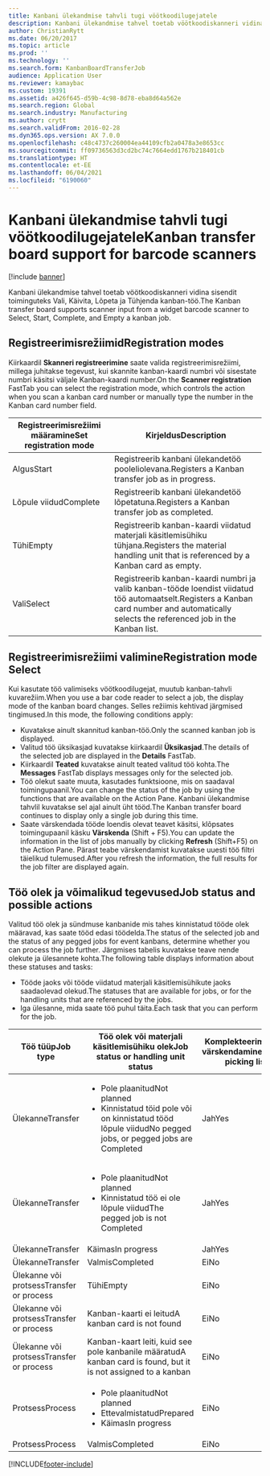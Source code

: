 ```yaml
---
title: Kanbani ülekandmise tahvli tugi vöötkoodilugejatele
description: Kanbani ülekandmise tahvel toetab vöötkoodiskanneri vidina sisendit toiminguteks Vali, Käivita, Lõpeta ja Tühjenda kanban-töö.
author: ChristianRytt
ms.date: 06/20/2017
ms.topic: article
ms.prod: ''
ms.technology: ''
ms.search.form: KanbanBoardTransferJob
audience: Application User
ms.reviewer: kamaybac
ms.custom: 19391
ms.assetid: a426f645-d59b-4c98-8d78-eba8d64a562e
ms.search.region: Global
ms.search.industry: Manufacturing
ms.author: crytt
ms.search.validFrom: 2016-02-28
ms.dyn365.ops.version: AX 7.0.0
ms.openlocfilehash: c48c4737c260004ea44109cfb2a0478a3e8653cc
ms.sourcegitcommit: ff09736563d3cd2bc74c7664edd1767b218401cb
ms.translationtype: HT
ms.contentlocale: et-EE
ms.lasthandoff: 06/04/2021
ms.locfileid: "6190060"
---
```

# <a name="kanban-transfer-board-support-for-barcode-scanners"></a><span data-ttu-id="61282-103">Kanbani ülekandmise tahvli tugi vöötkoodilugejatele</span><span class="sxs-lookup"><span data-stu-id="61282-103">Kanban transfer board support for barcode scanners</span></span>

[!include [banner](../includes/banner.md)]

<span data-ttu-id="61282-104">Kanbani ülekandmise tahvel toetab vöötkoodiskanneri vidina sisendit toiminguteks Vali, Käivita, Lõpeta ja Tühjenda kanban-töö.</span><span class="sxs-lookup"><span data-stu-id="61282-104">The Kanban transfer board supports scanner input from a widget barcode scanner to Select, Start, Complete, and Empty a kanban job.</span></span>

## <a name="registration-modes"></a><span data-ttu-id="61282-105">Registreerimisrežiimid</span><span class="sxs-lookup"><span data-stu-id="61282-105">Registration modes</span></span>

<span data-ttu-id="61282-106">Kiirkaardil **Skanneri registreerimine** saate valida registreerimisrežiimi, millega juhitakse tegevust, kui skannite kanban-kaardi numbri või sisestate numbri käsitsi väljale Kanban-kaardi number.</span><span class="sxs-lookup"><span data-stu-id="61282-106">On the **Scanner registration** FastTab you can select the registration mode, which controls the action when you scan a kanban card number or manually type the number in the Kanban card number field.</span></span>

| <span data-ttu-id="61282-107">Registreerimisrežiimi määramine</span><span class="sxs-lookup"><span data-stu-id="61282-107">Set registration mode</span></span> | <span data-ttu-id="61282-108">Kirjeldus</span><span class="sxs-lookup"><span data-stu-id="61282-108">Description</span></span>                                                                                     |
|-----------------------|-------------------------------------------------------------------------------------------------|
| <span data-ttu-id="61282-109">Algus</span><span class="sxs-lookup"><span data-stu-id="61282-109">Start</span></span>                 | <span data-ttu-id="61282-110">Registreerib kanbani ülekandetöö pooleliolevana.</span><span class="sxs-lookup"><span data-stu-id="61282-110">Registers a Kanban transfer job as in progress.</span></span>                                                 |
| <span data-ttu-id="61282-111">Lõpule viidud</span><span class="sxs-lookup"><span data-stu-id="61282-111">Complete</span></span>              | <span data-ttu-id="61282-112">Registreerib kanbani ülekandetöö lõpetatuna.</span><span class="sxs-lookup"><span data-stu-id="61282-112">Registers a Kanban transfer job as completed.</span></span>                                                   |
| <span data-ttu-id="61282-113">Tühi</span><span class="sxs-lookup"><span data-stu-id="61282-113">Empty</span></span>                 | <span data-ttu-id="61282-114">Registreerib kanban-kaardi viidatud materjali käsitlemisühiku tühjana.</span><span class="sxs-lookup"><span data-stu-id="61282-114">Registers the material handling unit that is referenced by a Kanban card as empty.</span></span>              |
| <span data-ttu-id="61282-115">Vali</span><span class="sxs-lookup"><span data-stu-id="61282-115">Select</span></span>                | <span data-ttu-id="61282-116">Registreerib kanban-kaardi numbri ja valib kanban-tööde loendist viidatud töö automaatselt.</span><span class="sxs-lookup"><span data-stu-id="61282-116">Registers a Kanban card number and automatically selects the referenced job in the Kanban list.</span></span> |

 
## <a name="registration-mode-select"></a><span data-ttu-id="61282-117">Registreerimisrežiimi valimine</span><span class="sxs-lookup"><span data-stu-id="61282-117">Registration mode Select</span></span>

<span data-ttu-id="61282-118">Kui kasutate töö valimiseks vöötkoodilugejat, muutub kanban-tahvli kuvarežiim.</span><span class="sxs-lookup"><span data-stu-id="61282-118">When you use a bar code reader to select a job, the display mode of the kanban board changes.</span></span> <span data-ttu-id="61282-119">Selles režiimis kehtivad järgmised tingimused.</span><span class="sxs-lookup"><span data-stu-id="61282-119">In this mode, the following conditions apply:</span></span>

-   <span data-ttu-id="61282-120">Kuvatakse ainult skannitud kanban-töö.</span><span class="sxs-lookup"><span data-stu-id="61282-120">Only the scanned kanban job is displayed.</span></span>
-   <span data-ttu-id="61282-121">Valitud töö üksikasjad kuvatakse kiirkaardil **Üksikasjad**.</span><span class="sxs-lookup"><span data-stu-id="61282-121">The details of the selected job are displayed in the **Details** FastTab.</span></span>
-   <span data-ttu-id="61282-122">Kiirkaardil **Teated** kuvatakse ainult teated valitud töö kohta.</span><span class="sxs-lookup"><span data-stu-id="61282-122">The **Messages** FastTab displays messages only for the selected job.</span></span>
-   <span data-ttu-id="61282-123">Töö olekut saate muuta, kasutades funktsioone, mis on saadaval toimingupaanil.</span><span class="sxs-lookup"><span data-stu-id="61282-123">You can change the status of the job by using the functions that are available on the Action Pane.</span></span> <span data-ttu-id="61282-124">Kanbani ülekandmise tahvlil kuvatakse sel ajal ainult üht tööd.</span><span class="sxs-lookup"><span data-stu-id="61282-124">The Kanban transfer board continues to display only a single job during this time.</span></span>
-   <span data-ttu-id="61282-125">Saate värskendada tööde loendis olevat teavet käsitsi, klõpsates toimingupaanil käsku **Värskenda** (Shift + F5).</span><span class="sxs-lookup"><span data-stu-id="61282-125">You can update the information in the list of jobs manually by clicking **Refresh** (Shift+F5) on the Action Pane.</span></span> <span data-ttu-id="61282-126">Pärast teabe värskendamist kuvatakse uuesti töö filtri täielikud tulemused.</span><span class="sxs-lookup"><span data-stu-id="61282-126">After you refresh the information, the full results for the job filter are displayed again.</span></span>

## <a name="job-status-and-possible-actions"></a><span data-ttu-id="61282-127">Töö olek ja võimalikud tegevused</span><span class="sxs-lookup"><span data-stu-id="61282-127">Job status and possible actions</span></span>
<span data-ttu-id="61282-128">Valitud töö olek ja sündmuse kanbanide mis tahes kinnistatud tööde olek määravad, kas saate tööd edasi töödelda.</span><span class="sxs-lookup"><span data-stu-id="61282-128">The status of the selected job and the status of any pegged jobs for event kanbans, determine whether you can process the job further.</span></span> <span data-ttu-id="61282-129">Järgmises tabelis kuvatakse teave nende olekute ja ülesannete kohta.</span><span class="sxs-lookup"><span data-stu-id="61282-129">The following table displays information about these statuses and tasks:</span></span>
-   <span data-ttu-id="61282-130">Tööde jaoks või tööde viidatud materjali käsitlemisühikute jaoks saadaolevad olekud.</span><span class="sxs-lookup"><span data-stu-id="61282-130">The statuses that are available for jobs, or for the handling units that are referenced by the jobs.</span></span>
-   <span data-ttu-id="61282-131">Iga ülesanne, mida saate töö puhul täita.</span><span class="sxs-lookup"><span data-stu-id="61282-131">Each task that you can perform for the job.</span></span>

<table>
<colgroup>
<col width="12%" />
<col width="12%" />
<col width="12%" />
<col width="12%" />
<col width="12%" />
<col width="12%" />
<col width="12%" />
<col width="12%" />
</colgroup>
<thead>
<tr class="header">
<th><span data-ttu-id="61282-132">Töö tüüp</span><span class="sxs-lookup"><span data-stu-id="61282-132">Job type</span></span></th>
<th><span data-ttu-id="61282-133">Töö olek või materjali käsitlemisühiku olek</span><span class="sxs-lookup"><span data-stu-id="61282-133">Job status or handling unit status</span></span></th>
<th><span data-ttu-id="61282-134">Komplekteerimislehe värskendamine</span><span class="sxs-lookup"><span data-stu-id="61282-134">Update picking list</span></span></th>
<th><span data-ttu-id="61282-135">Algus</span><span class="sxs-lookup"><span data-stu-id="61282-135">Start</span></span></th>
<th><span data-ttu-id="61282-136">Värskenda reserveeringut</span><span class="sxs-lookup"><span data-stu-id="61282-136">Update registration</span></span></th>
<th><span data-ttu-id="61282-137">Lõpule viidud</span><span class="sxs-lookup"><span data-stu-id="61282-137">Complete</span></span></th>
<th><span data-ttu-id="61282-138">Tühi</span><span class="sxs-lookup"><span data-stu-id="61282-138">Empty</span></span></th>
<th><span data-ttu-id="61282-139">Loo sündmuse kanbanid</span><span class="sxs-lookup"><span data-stu-id="61282-139">Create event kanbans</span></span></th>
</tr>
</thead>
<tbody>
<tr class="odd">
<td><span data-ttu-id="61282-140">Ülekanne</span><span class="sxs-lookup"><span data-stu-id="61282-140">Transfer</span></span></td>
<td><ul>
<li><span data-ttu-id="61282-141">Pole plaanitud</span><span class="sxs-lookup"><span data-stu-id="61282-141">Not planned</span></span></li>
<li><span data-ttu-id="61282-142">Kinnistatud töid pole või on kinnistatud tööd lõpule viidud</span><span class="sxs-lookup"><span data-stu-id="61282-142">No pegged jobs, or pegged jobs are Completed</span></span></li>
</ul></td>
<td><span data-ttu-id="61282-143">Jah</span><span class="sxs-lookup"><span data-stu-id="61282-143">Yes</span></span></td>
<td><span data-ttu-id="61282-144">Jah</span><span class="sxs-lookup"><span data-stu-id="61282-144">Yes</span></span></td>
<td><span data-ttu-id="61282-145">Jah</span><span class="sxs-lookup"><span data-stu-id="61282-145">Yes</span></span></td>
<td><span data-ttu-id="61282-146">Jah</span><span class="sxs-lookup"><span data-stu-id="61282-146">Yes</span></span></td>
<td><span data-ttu-id="61282-147">Ei</span><span class="sxs-lookup"><span data-stu-id="61282-147">No</span></span></td>
<td><span data-ttu-id="61282-148">Jah</span><span class="sxs-lookup"><span data-stu-id="61282-148">Yes</span></span></td>
</tr>
<tr class="even">
<td><span data-ttu-id="61282-149">Ülekanne</span><span class="sxs-lookup"><span data-stu-id="61282-149">Transfer</span></span></td>
<td><ul>
<li><span data-ttu-id="61282-150">Pole plaanitud</span><span class="sxs-lookup"><span data-stu-id="61282-150">Not planned</span></span></li>
<li><span data-ttu-id="61282-151">Kinnistatud töö ei ole lõpule viidud</span><span class="sxs-lookup"><span data-stu-id="61282-151">The pegged job is not Completed</span></span></li>
</ul></td>
<td><span data-ttu-id="61282-152">Jah</span><span class="sxs-lookup"><span data-stu-id="61282-152">Yes</span></span></td>
<td><span data-ttu-id="61282-153">Ei</span><span class="sxs-lookup"><span data-stu-id="61282-153">No</span></span></td>
<td><span data-ttu-id="61282-154">Jah</span><span class="sxs-lookup"><span data-stu-id="61282-154">Yes</span></span></td>
<td><span data-ttu-id="61282-155">Ei</span><span class="sxs-lookup"><span data-stu-id="61282-155">No</span></span></td>
<td><span data-ttu-id="61282-156">Ei</span><span class="sxs-lookup"><span data-stu-id="61282-156">No</span></span></td>
<td><span data-ttu-id="61282-157">Ei</span><span class="sxs-lookup"><span data-stu-id="61282-157">No</span></span></td>
</tr>
<tr class="odd">
<td><span data-ttu-id="61282-158">Ülekanne</span><span class="sxs-lookup"><span data-stu-id="61282-158">Transfer</span></span></td>
<td><span data-ttu-id="61282-159">Käimas</span><span class="sxs-lookup"><span data-stu-id="61282-159">In progress</span></span></td>
<td><span data-ttu-id="61282-160">Jah</span><span class="sxs-lookup"><span data-stu-id="61282-160">Yes</span></span></td>
<td><span data-ttu-id="61282-161">Ei</span><span class="sxs-lookup"><span data-stu-id="61282-161">No</span></span></td>
<td><span data-ttu-id="61282-162">Jah</span><span class="sxs-lookup"><span data-stu-id="61282-162">Yes</span></span></td>
<td><span data-ttu-id="61282-163">Jah</span><span class="sxs-lookup"><span data-stu-id="61282-163">Yes</span></span></td>
<td><span data-ttu-id="61282-164">Ei</span><span class="sxs-lookup"><span data-stu-id="61282-164">No</span></span></td>
<td><span data-ttu-id="61282-165">Ei</span><span class="sxs-lookup"><span data-stu-id="61282-165">No</span></span></td>
</tr>
<tr class="even">
<td><span data-ttu-id="61282-166">Ülekanne</span><span class="sxs-lookup"><span data-stu-id="61282-166">Transfer</span></span></td>
<td><span data-ttu-id="61282-167">Valmis</span><span class="sxs-lookup"><span data-stu-id="61282-167">Completed</span></span></td>
<td><span data-ttu-id="61282-168">Ei</span><span class="sxs-lookup"><span data-stu-id="61282-168">No</span></span></td>
<td><span data-ttu-id="61282-169">Ei</span><span class="sxs-lookup"><span data-stu-id="61282-169">No</span></span></td>
<td><span data-ttu-id="61282-170">Ei</span><span class="sxs-lookup"><span data-stu-id="61282-170">No</span></span></td>
<td><span data-ttu-id="61282-171">Ei</span><span class="sxs-lookup"><span data-stu-id="61282-171">No</span></span></td>
<td><span data-ttu-id="61282-172">Jah</span><span class="sxs-lookup"><span data-stu-id="61282-172">Yes</span></span></td>
<td><span data-ttu-id="61282-173">Ei</span><span class="sxs-lookup"><span data-stu-id="61282-173">No</span></span></td>
</tr>
<tr class="odd">
<td><span data-ttu-id="61282-174">Ülekanne või protsess</span><span class="sxs-lookup"><span data-stu-id="61282-174">Transfer or process</span></span></td>
<td><span data-ttu-id="61282-175">Tühi</span><span class="sxs-lookup"><span data-stu-id="61282-175">Empty</span></span></td>
<td><span data-ttu-id="61282-176">Ei</span><span class="sxs-lookup"><span data-stu-id="61282-176">No</span></span></td>
<td><span data-ttu-id="61282-177">Ei</span><span class="sxs-lookup"><span data-stu-id="61282-177">No</span></span></td>
<td><span data-ttu-id="61282-178">Ei</span><span class="sxs-lookup"><span data-stu-id="61282-178">No</span></span></td>
<td><span data-ttu-id="61282-179">Ei</span><span class="sxs-lookup"><span data-stu-id="61282-179">No</span></span></td>
<td><span data-ttu-id="61282-180">Ei</span><span class="sxs-lookup"><span data-stu-id="61282-180">No</span></span></td>
<td><span data-ttu-id="61282-181">Ei</span><span class="sxs-lookup"><span data-stu-id="61282-181">No</span></span></td>
</tr>
<tr class="even">
<td><span data-ttu-id="61282-182">Ülekanne või protsess</span><span class="sxs-lookup"><span data-stu-id="61282-182">Transfer or process</span></span></td>
<td><span data-ttu-id="61282-183">Kanban-kaarti ei leitud</span><span class="sxs-lookup"><span data-stu-id="61282-183">A kanban card is not found</span></span></td>
<td><span data-ttu-id="61282-184">Ei</span><span class="sxs-lookup"><span data-stu-id="61282-184">No</span></span></td>
<td><span data-ttu-id="61282-185">Ei</span><span class="sxs-lookup"><span data-stu-id="61282-185">No</span></span></td>
<td><span data-ttu-id="61282-186">Ei</span><span class="sxs-lookup"><span data-stu-id="61282-186">No</span></span></td>
<td><span data-ttu-id="61282-187">Ei</span><span class="sxs-lookup"><span data-stu-id="61282-187">No</span></span></td>
<td><span data-ttu-id="61282-188">Ei</span><span class="sxs-lookup"><span data-stu-id="61282-188">No</span></span></td>
<td><span data-ttu-id="61282-189">Ei</span><span class="sxs-lookup"><span data-stu-id="61282-189">No</span></span></td>
</tr>
<tr class="odd">
<td><span data-ttu-id="61282-190">Ülekanne või protsess</span><span class="sxs-lookup"><span data-stu-id="61282-190">Transfer or process</span></span></td>
<td><span data-ttu-id="61282-191">Kanban-kaart leiti, kuid see pole kanbanile määratud</span><span class="sxs-lookup"><span data-stu-id="61282-191">A kanban card is found, but it is not assigned to a kanban</span></span></td>
<td><span data-ttu-id="61282-192">Ei</span><span class="sxs-lookup"><span data-stu-id="61282-192">No</span></span></td>
<td><span data-ttu-id="61282-193">Ei</span><span class="sxs-lookup"><span data-stu-id="61282-193">No</span></span></td>
<td><span data-ttu-id="61282-194">Ei</span><span class="sxs-lookup"><span data-stu-id="61282-194">No</span></span></td>
<td><span data-ttu-id="61282-195">Ei</span><span class="sxs-lookup"><span data-stu-id="61282-195">No</span></span></td>
<td><span data-ttu-id="61282-196">Ei</span><span class="sxs-lookup"><span data-stu-id="61282-196">No</span></span></td>
<td><span data-ttu-id="61282-197">Ei</span><span class="sxs-lookup"><span data-stu-id="61282-197">No</span></span></td>
</tr>
<tr class="even">
<td><span data-ttu-id="61282-198">Protsess</span><span class="sxs-lookup"><span data-stu-id="61282-198">Process</span></span></td>
<td><ul>
<li><span data-ttu-id="61282-199">Pole plaanitud</span><span class="sxs-lookup"><span data-stu-id="61282-199">Not planned</span></span></li>
<li><span data-ttu-id="61282-200">Ettevalmistatud</span><span class="sxs-lookup"><span data-stu-id="61282-200">Prepared</span></span></li>
<li><span data-ttu-id="61282-201">Käimas</span><span class="sxs-lookup"><span data-stu-id="61282-201">In progress</span></span></li>
</ul></td>
<td><span data-ttu-id="61282-202">Ei</span><span class="sxs-lookup"><span data-stu-id="61282-202">No</span></span></td>
<td><span data-ttu-id="61282-203">Ei</span><span class="sxs-lookup"><span data-stu-id="61282-203">No</span></span></td>
<td><span data-ttu-id="61282-204">Ei</span><span class="sxs-lookup"><span data-stu-id="61282-204">No</span></span></td>
<td><span data-ttu-id="61282-205">Ei</span><span class="sxs-lookup"><span data-stu-id="61282-205">No</span></span></td>
<td><span data-ttu-id="61282-206">Ei</span><span class="sxs-lookup"><span data-stu-id="61282-206">No</span></span></td>
<td><span data-ttu-id="61282-207">Ei</span><span class="sxs-lookup"><span data-stu-id="61282-207">No</span></span></td>
</tr>
<tr class="odd">
<td><span data-ttu-id="61282-208">Protsess</span><span class="sxs-lookup"><span data-stu-id="61282-208">Process</span></span></td>
<td><span data-ttu-id="61282-209">Valmis</span><span class="sxs-lookup"><span data-stu-id="61282-209">Completed</span></span></td>
<td><span data-ttu-id="61282-210">Ei</span><span class="sxs-lookup"><span data-stu-id="61282-210">No</span></span></td>
<td><span data-ttu-id="61282-211">Ei</span><span class="sxs-lookup"><span data-stu-id="61282-211">No</span></span></td>
<td><span data-ttu-id="61282-212">Ei</span><span class="sxs-lookup"><span data-stu-id="61282-212">No</span></span></td>
<td><span data-ttu-id="61282-213">Ei</span><span class="sxs-lookup"><span data-stu-id="61282-213">No</span></span></td>
<td><span data-ttu-id="61282-214">Ei</span><span class="sxs-lookup"><span data-stu-id="61282-214">No</span></span></td>
<td><span data-ttu-id="61282-215">Ei</span><span class="sxs-lookup"><span data-stu-id="61282-215">No</span></span></td>
</tr>
</tbody>
</table>







[!INCLUDE[footer-include](../../includes/footer-banner.md)]